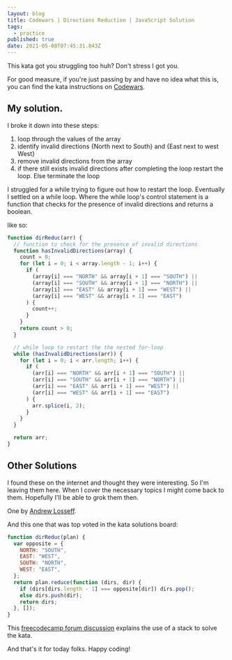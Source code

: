 ```yaml
---
layout: blog
title: Codewars | Directions Reduction | JavaScript Solution
tags:
  - practice
published: true
date: 2021-05-08T07:45:31.843Z
---
```


This kata got you struggling too huh? Don't stress I got you.

For good measure, if you're just passing by and have no idea what this is, you can find the kata instructions on [Codewars](https://www.codewars.com/kata/550f22f4d758534c1100025a/train/javascript).

## My solution.

I broke it down into these steps:

1. loop through the values of the array
2. identify invalid directions {North next to South} and {East next to west West}
3. remove invalid directions from the array
4. if there still exists invalid directions after completing the loop restart the loop. Else terminate the loop

I struggled for a while trying to figure out how to restart the loop. Eventually I settled on a while loop. Where the while loop's control statement is a function that checks for the presence of invalid directions and returns a boolean.

like so:

```javascript
function dirReduc(arr) {
  // function to check for the presence of invalid directions
  function hasInvalidDirections(array) {
    count = 0;
    for (let i = 0; i < array.length - 1; i++) {
      if (
        (array[i] === "NORTH" && array[i + 1] === "SOUTH") ||
        (array[i] === "SOUTH" && array[i + 1] === "NORTH") ||
        (array[i] === "EAST" && array[i + 1] === "WEST") ||
        (array[i] === "WEST" && array[i + 1] === "EAST")
      ) {
        count++;
      }
    }
    return count > 0;
  }

  // while loop to restart the the nested for-loop
  while (hasInvalidDirections(arr)) {
    for (let i = 0; i < arr.length; i++) {
      if (
        (arr[i] === "NORTH" && arr[i + 1] === "SOUTH") ||
        (arr[i] === "SOUTH" && arr[i + 1] === "NORTH") ||
        (arr[i] === "EAST" && arr[i + 1] === "WEST") ||
        (arr[i] === "WEST" && arr[i + 1] === "EAST")
      ) {
        arr.splice(i, 2);
      }
    }
  }

  return arr;
}
```

## Other Solutions

I found these on the internet and thought they were interesting. So I'm leaving them here. When I cover the necessary topics I might come back to them. Hopefully I'll be able to grok them then.

One by [Andrew Losseff](https://losseff.xyz/katas/021-directions-reduction/javascript/).

And this one that was top voted in the kata solutions board:

```javascript
function dirReduc(plan) {
  var opposite = {
    NORTH: "SOUTH",
    EAST: "WEST",
    SOUTH: "NORTH",
    WEST: "EAST",
  };
  return plan.reduce(function (dirs, dir) {
    if (dirs[dirs.length - 1] === opposite[dir]) dirs.pop();
    else dirs.push(dir);
    return dirs;
  }, []);
}
```

This [freecodecamp forum discussion](https://forum.freecodecamp.org/t/stumped-on-this-kata-directions-reduction/240974/9) explains the use of a stack to solve the kata.

And that's it for today folks.
Happy coding!